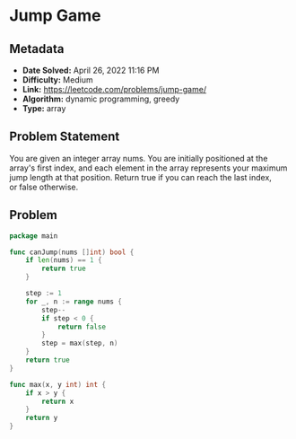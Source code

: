 # Jump Game

## Metadata

- **Date Solved:** April 26, 2022 11:16 PM
- **Difficulty:** Medium
- **Link:** https://leetcode.com/problems/jump-game/
- **Algorithm:** dynamic programming, greedy
- **Type:** array

## Problem Statement

You are given an integer array nums. You are initially positioned at the array's first index, and each element in the array represents your maximum jump length at that position.
Return true if you can reach the last index, or false otherwise.

## Problem


```go
package main

func canJump(nums []int) bool {
	if len(nums) == 1 {
		return true
	}

	step := 1
	for _, n := range nums {
		step--
		if step < 0 {
			return false
		}
		step = max(step, n)
	}
	return true
}

func max(x, y int) int {
	if x > y {
		return x
	}
	return y
}
```
